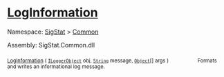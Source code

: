# [LogInformation](./ILoggerObjectExtensions-100663347.md)

Namespace: [SigStat]() > [Common](./../README.md)

Assembly: SigStat.Common.dll

<sub>[LogInformation](./ILoggerObjectExtensions-100663347.md) ( [`ILoggerObject`](./../ILoggerObject.md) obj, [`String`](https://docs.microsoft.com/en-us/dotnet/api/System.String) message, [`Object`](https://docs.microsoft.com/en-us/dotnet/api/System.Object)[] args )</sub>&nbsp; &nbsp; &nbsp; &nbsp; &nbsp; &nbsp; &nbsp; &nbsp; &nbsp;<sub>Formats and writes an informational log message.</sub>
